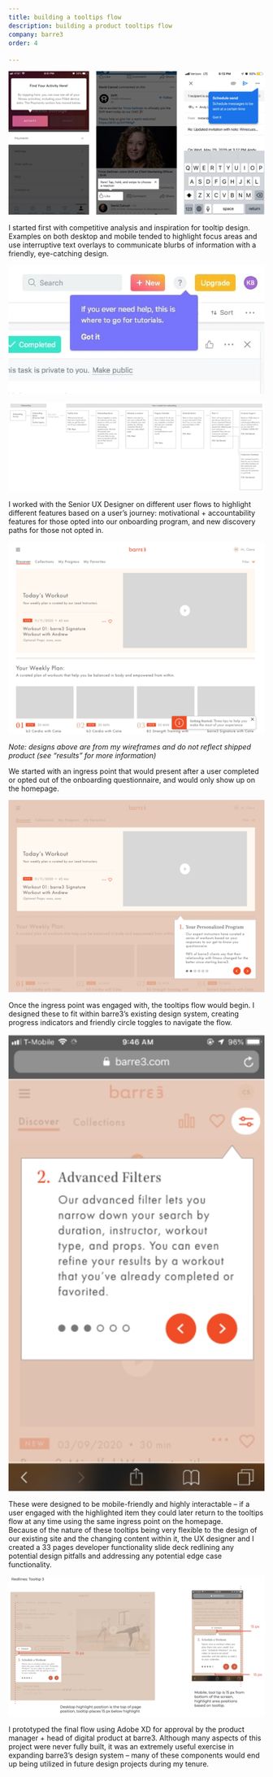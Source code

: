 ```yaml
---
title: building a tooltips flow
description: building a product tooltips flow
company: barre3
order: 4

---
```


![img](./schedule_sent.jpg)

<div class="items-center md:flex gap-8">
  <div class="flex-1">
  I started first with competitive analysis and inspiration for tooltip design. Examples on both desktop and mobile tended to highlight focus areas and use interruptive text overlays to communicate blurbs of information with a friendly, eye-catching design.
  </div>

  <div class="flex-1">

  ![img](./asana_tooltips.jpg)
  </div>
</div>


![img](./onboard_chart.jpg)

I worked with the Senior UX Designer on different user flows to highlight different features based on a user’s journey: motivational + accountability features for those opted into our onboarding program, and new discovery paths for those not opted in.

![img](./tooltip_1_desktop.jpg)

_Note: designs above are from my wireframes and do not reflect shipped product (see “results” for more information)_

We started with an ingress point that would present after a user completed or opted out of the onboarding questionnaire, and would only show up on the homepage.

![img](./tooltip_2_desktop.jpg)

Once the ingress point was engaged with, the tooltips flow would begin. I designed these to fit within barre3’s existing design system, creating progress indicators and friendly circle toggles to navigate the flow.

<div class="md:flex gap-8">

  <div class="flex-1">

  ![img](./tooltip_mobile.jpg)

  </div>

  <div class="flex-1">
  These were designed to be mobile-friendly and highly interactable – if a user engaged with the highlighted item they could later return to the tooltips flow at any time using the same ingress point on the homepage.<br>
  Because of the nature of these tooltips being very flexible to the design of our existing site and the changing content within it, the UX designer and I created a 33 pages developer functionality slide deck redlining any potential design pitfalls and addressing any potential edge case functionality.
  </div>

</div>

![img](./tooltips.jpg)

I prototyped the final flow using Adobe XD for approval by the product manager + head of digital product at barre3. Although many aspects of this project were never fully built, it was an extremely useful exercise in expanding barre3’s design system – many of these components would end up being utilized in future design projects during my tenure.
